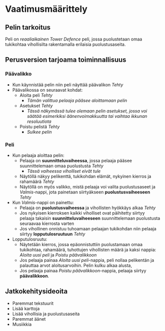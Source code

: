 # Vaatimusmäärittely

## Pelin tarkoitus
Peli on *reaaliaikainen Tower Defence* peli, jossa puolustetaan omaa tukikohtaa vihollisilta rakentamalla erilaisia puolustusaseita.

## Perusversion tarjoama toiminnallisuus

### Päävalikko
- Kun käynnistää pelin niin peli näyttää päävalikon *Tehty*
- Päävalikossa on seuraavat kohdat:
  - Aloita peli *Tehty*
    - *Tämän valittua pelaaja pääsee aloittamaan pelin*
  - Asetukset *Tehty*
    - *Tässä näkymässä tulee olemaan pelin asetukset, jossa voi säätää esimerkiksi äänenvoimakkuutta tai vaihtaa ikkunan resoluutiota*
  - Poistu pelistä *Tehty*
    - *Sulkee pelin*

### Peli
- Kun pelaaja aloittaa pelin:
  - Pelaaja on **suunnitteluvaiheessa**, jossa pelaaja pääsee suunnittelemaan omaa puolustusta *Tehty*
    - *Tässä vaiheessa viholliset eivät tule*
  - Näytöllä näkyy pelikenttä, tukikohdan elämät, nykyinen kierros ja rahamäärä *Tehty*
  - Näytöllä on myös valikko, mistä pelaaja voi valita puolustusaseet ja *Valmis*-nappi, jota painetaan siirtyäkseen **puolustusvaiheeseen** *Tehty*
- Kun *Valmis*-nappi on painettu:
  - Pelaaja on **puolustusvaiheessa** ja vihollisten hyökkäys alkaa *Tehty*
  - Jos nykyisen kierroksen kaikki viholliset ovat päihitetty siirtyy pelaaja takaisin **suunnitteluvaiheeseen** suunnittelemaan puolustusta seuraavaa kierrosta varten
  - Jos vihollinen onnistuu tuhoamaan pelaajan tukikohdan niin pelaaja siirtyy **lopputulosruutuun** *Tehty*
- Lopputulosruutu:
  - Näytetään kierros, jossa epäonnistuttiin puolustamaan omaa tukikohtaa, rahamäärä, tuhottujen vihollisten määrä ja kaksi nappia: *Aloita uusi peli* ja *Poistu päävalikkoon*
  - Jos pelaaja painaa *Aloita uusi peli*-nappia, peli nollaa pelikentän ja palauttaa arvot aloitusarvoihin. Pelin kulku alkaa alusta,
  - Jos pelaaja painaa *Poistu päävalikkoon*-nappia, pelaaja siirtyy **päävalikkoon**.

## Jatkokehitysideoita
- Paremmat tekstuurit
- Lisää karttoja
- Lisää vihollisia ja puolustusaseita
- Paremmat äänet
- Musiikkia

